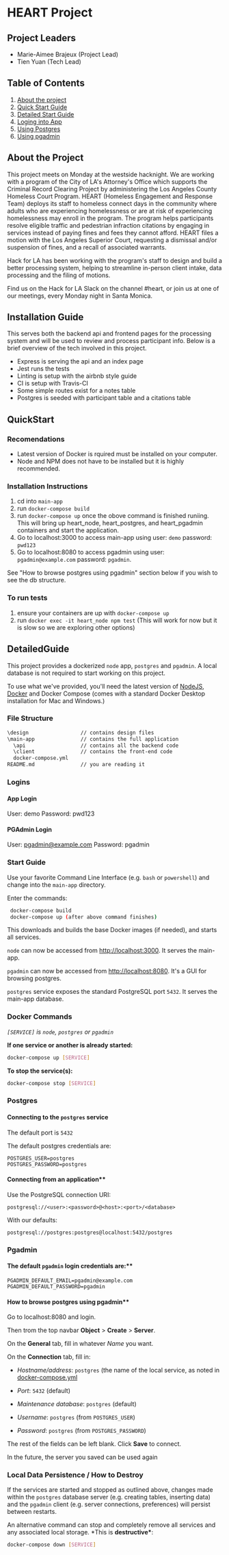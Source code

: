 # HEART Project

## Project Leaders

- Marie-Aimee Brajeux (Project Lead)
- Tien Yuan (Tech Lead)

## Table of Contents

1. [About the project](#about)
2. [Quick Start Guide](#QuickStart)
3. [Detailed Start Guide](#DetailedGuide)
4. [Loging into App](#logins)
5. [Using Postgres](#Postgres)
6. [Using pgadmin](#pgadmin)

## About the Project

This project meets on Monday at the westside hacknight. We are working with a program of the City of LA's Attorney's Office which supports the Criminal Record Clearing Project by administering the Los Angeles County Homeless Court Program. HEART (Homeless Engagement and Response Team) deploys its staff to homeless connect days in the community where adults who are experiencing homelessness or are at risk of experiencing homelessness may enroll in the program. The program helps participants resolve eligible traffic and pedestrian infraction citations by engaging in services instead of paying fines and fees they cannot afford. HEART files a motion with the Los Angeles Superior Court, requesting a dismissal and/or suspension of fines, and a recall of associated warrants.

Hack for LA has been working with the program's staff to design and build a better processing system, helping to streamline in-person client intake, data processing and the filing of motions.

Find us on the Hack for LA Slack on the channel #heart, or join us at one of our meetings, every Monday night in Santa Monica.

## Installation Guide

This serves both the backend api and frontend pages for the processing system and will be used to review and process participant info. Below is a brief overview of the tech involved in this project.

- Express is serving the api and an index page
- Jest runs the tests
- Linting is setup with the airbnb style guide
- CI is setup with Travis-CI
- Some simple routes exist for a notes table
- Postgres is seeded with participant table and a citations table

## QuickStart

### Recomendations

- Latest version of Docker is rquired must be installed on your computer.
- Node and NPM does not have to be installed but it is highly recommended.

### Installation Instructions

1. cd into `main-app`
2. run `docker-compose build`
3. run `docker-compose up` once the obove command is finished runiing. This will bring up heart_node, heart_postgres, and heart_pgadmin containers and start the application.
4. Go to localhost:3000 to access main-app using user: `demo` password: `pwd123`
5. Go to localhost:8080 to access pgadmin using user: `pgadmin@example.com` password: `pgadmin`.

See "How to browse postgres using pgadmin" section below if you wish to see the db structure.

### To run tests

1. ensure your containers are up with `docker-compose up`
2. run `docker exec -it heart_node npm test`
   (This will work for now but it is slow so we are exploring other options)

## DetailedGuide

This project provides a dockerized `node` app, `postgres` and `pgadmin`.
A local database is not required to start working on this project.

To use what we've provided, you'll need the latest version of [NodeJS](https://nodejs.org/en/), [Docker](https://www.docker.com/products/docker-desktop) and Docker Compose (comes with a standard Docker Desktop installation for Mac and Windows.)

### File Structure

```bash
\design                 // contains design files
\main-app               // contains the full application
  \api                  // contains all the backend code
  \client               // contains the front-end code
  docker-compose.yml
README.md               // you are reading it
```

### Logins

#### App Login

User: demo
Password: pwd123

#### PGAdmin Login

User: pgadmin@example.com
Password: pgadmin

### Start Guide

Use your favorite Command Line Interface (e.g. `bash` or `powershell`) and change into the `main-app` directory.

Enter the commands:

```bash
 docker-compose build
 docker-compose up (after above command finishes)
```

This downloads and builds the base Docker images (if needed), and starts all services.

`node` can now be accessed from [http://localhost:3000](http://localhost:3000). It serves the main-app.

`pgadmin` can now be accessed from [http://localhost:8080](http://localhost:8080). It's a GUI for browsing postgres.

`postgres` service exposes the standard PostgreSQL port `5432`. It serves the main-app database.

### Docker Commands

_`[SERVICE]` is `node`, `postgres` or `pgadmin`_

**If one service or another is already started:**

```bash
docker-compose up [SERVICE]
```

**To stop the service(s):**

```bash
docker-compose stop [SERVICE]
```

### Postgres

#### Connecting to the `postgres` service

The default port is `5432`

The default postgres credentials are:

```console
POSTGRES_USER=postgres
POSTGRES_PASSWORD=postgres
```

#### Connecting from an application\*\*

Use the PostgreSQL connection URI:

```console
postgresql://<user>:<password>@<host>:<port>/<database>
```

With our defaults:

```console
postgresql://postgres:postgres@localhost:5432/postgres
```

### Pgadmin

#### The default `pgadmin` login credentials are:\*\*

```console
PGADMIN_DEFAULT_EMAIL=pgadmin@example.com
PGADMIN_DEFAULT_PASSWORD=pgadmin
```

#### How to browse postgres using pgadmin\*\*

Go to localhost:8080 and login.

Then trom the top navbar **Object** > **Create** > **Server**.

On the **General** tab, fill in whatever _Name_ you want.

On the **Connection** tab, fill in:

- _Hostname/address_: `postgres` (the name of the local service, as noted in [docker-compose.yml](docker-compose.yml)

- _Port_: `5432` (default)

- _Maintenance database_: `postgres` (default)

- _Username_: `postgres` (from `POSTGRES_USER`)

- _Password_: `postgres` (from `POSTGRES_PASSWORD`)

The rest of the fields can be left blank. Click **Save** to connect.

In the future, the server you saved can be used again

### Local Data Persistence / How to Destroy

If the services are started and stopped as outlined above, changes made within the `postgres` database server (e.g. creating tables, inserting data) and the `pgadmin` client (e.g. server connections, preferences) will persist between restarts.

An alternative command can stop and completely remove all services and any associated local storage. \*This is **destructive\***:

```bash
docker-compose down [SERVICE]
```
